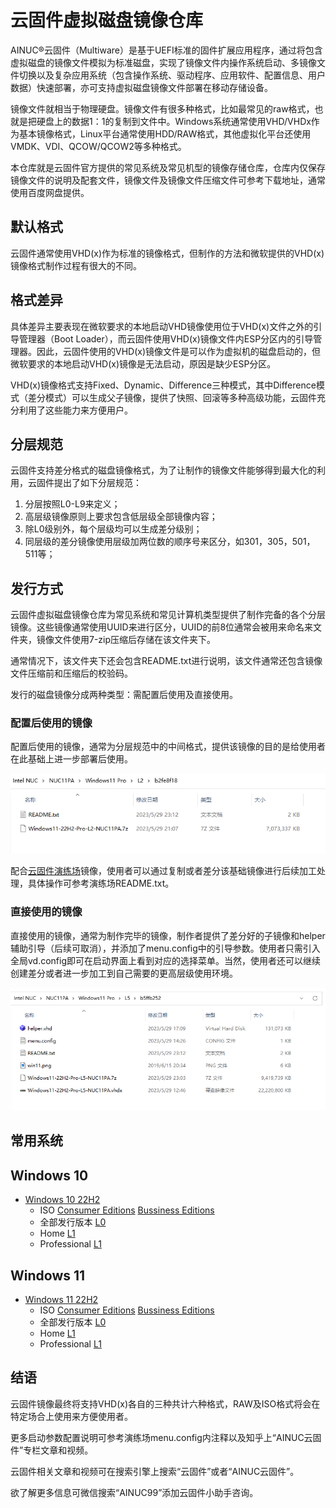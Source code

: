 # 云固件虚拟磁盘镜像仓库

AINUC®️云固件（Multiware）是基于UEFI标准的固件扩展应用程序，通过将包含虚拟磁盘的镜像文件模拟为标准磁盘，实现了镜像文件内操作系统启动、多镜像文件切换以及复杂应用系统（包含操作系统、驱动程序、应用软件、配置信息、用户数据）快速部署，亦可支持虚拟磁盘镜像文件部署在移动存储设备。

镜像文件就相当于物理硬盘。镜像文件有很多种格式，比如最常见的raw格式，也就是把硬盘上的数据1：1的复制到文件中。Windows系统通常使用VHD/VHDx作为基本镜像格式，Linux平台通常使用HDD/RAW格式，其他虚拟化平台还使用VMDK、VDI、QCOW/QCOW2等多种格式。

本仓库就是云固件官方提供的常见系统及常见机型的镜像存储仓库，仓库内仅保存镜像文件的说明及配套文件，镜像文件及镜像文件压缩文件可参考下载地址，通常使用百度网盘提供。

## 默认格式

云固件通常使用VHD(x)作为标准的镜像格式，但制作的方法和微软提供的VHD(x)镜像格式制作过程有很大的不同。

## 格式差异

具体差异主要表现在微软要求的本地启动VHD镜像使用位于VHD(x)文件之外的引导管理器（Boot Loader），而云固件使用VHD(x)镜像文件内ESP分区内的引导管理器。因此，云固件使用的VHD(x)镜像文件是可以作为虚拟机的磁盘启动的，但微软要求的本地启动VHD(x)镜像是无法启动，原因是缺少ESP分区。

VHD(x)镜像格式支持Fixed、Dynamic、Difference三种模式，其中Difference模式（差分模式）可以生成父子镜像，提供了快照、回滚等多种高级功能，云固件充分利用了这些能力来方便用户。

## 分层规范

云固件支持差分格式的磁盘镜像格式，为了让制作的镜像文件能够得到最大化的利用，云固件提出了如下分层规范：

1. 分层按照L0-L9来定义；
1. 高层级镜像原则上要求包含低层级全部镜像内容；
1. 除L0级别外，每个层级均可以生成差分级别；
1. 同层级的差分镜像使用层级加两位数的顺序号来区分，如301，305，501，511等；

## 发行方式

云固件虚拟磁盘镜像仓库为常见系统和常见计算机类型提供了制作完备的各个分层镜像。这些镜像通常使用UUID来进行区分，UUID的前8位通常会被用来命名来文件夹，镜像文件使用7-zip压缩后存储在该文件夹下。

通常情况下，该文件夹下还会包含README.txt进行说明，该文件通常还包含镜像文件压缩前和压缩后的校验码。

发行的磁盘镜像分成两种类型：需配置后使用及直接使用。

### 配置后使用的镜像

配置后使用的镜像，通常为分层规范中的中间格式，提供该镜像的目的是给使用者在此基础上进一步部署后使用。

![需配置后使用的镜像参考](images/just-storage-vhdx.png)

配合[云固件演练场](https://pan.baidu.com/s/1NxE7xWEQ1zyGDaCV4T56NQ)镜像，使用者可以通过复制或者差分该基础镜像进行后续加工处理，具体操作可参考演练场README.txt。

### 直接使用的镜像

直接使用的镜像，通常为制作完毕的镜像，制作者提供了差分好的子镜像和helper辅助引导（后续可取消），并添加了menu.config中的引导参数。使用者只需引入全局vd.config即可在启动界面上看到对应的选择菜单。当然，使用者还可以继续创建差分或者进一步加工到自己需要的更高层级使用环境。

![直接使用的镜像参考](images/ready-to-play.png)

## 常用系统

## Windows 10

- [Windows 10 22H2](Windows/10/22H2/README.txt)  
  - ISO [Consumer Editions](Windows/10/22H2/ISO/9a093d20/README.txt) [Bussiness Editions](Windows/10/22H2/ISO/9a792b10/README.txt)
  - 全部发行版本 [L0](Windows/10/22H2/L0/a0b28d74/README.txt)
  - Home [L1](Windows/10/22H2/Home/a1c562f3/README.txt)
  - Professional [L1](Windows/10/22H2/Pro/a1fe3133/README.txt)

## Windows 11

- [Windows 11 22H2](Windows/11/22H2/README.txt)  
  - ISO [Consumer Editions](Windows/11/22H2/ISO/9b82c4b2/README.txt) [Bussiness Editions](Windows/11/22H2/ISO/9bee62ca/README.txt)
  - 全部发行版本 [L0](Windows/11/22H2/L0/b084f7dd/README.txt)
  - Home [L1](Windows/11/22H2/Home/b1978722/README.txt)
  - Professional [L1](Windows/11/22H2/Pro/b1882792/README.txt)

## 结语

云固件镜像最终将支持VHD(x)各自的三种共计六种格式，RAW及ISO格式将会在特定场合上使用来方便使用者。

更多启动参数配置说明可参考演练场menu.config内注释以及知乎上“AINUC云固件”专栏文章和视频。

云固件相关文章和视频可在搜索引擎上搜索“云固件”或者“AINUC云固件”。

欲了解更多信息可微信搜索“AINUC99”添加云固件小助手咨询。
